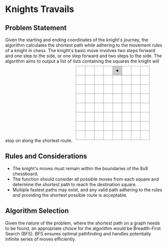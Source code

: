 # Knights Travails

## Problem Statement
Given the starting and ending coordinates of the knight's journey, the algorithm calculates the shortest path while adhering to the movement rules of a knight in chess. The knight's basic move involves two steps forward and one step to the side, or one step forward and two steps to the side. The algorithm aims to output a list of lists containing the squares the knight will stop on along the shortest route.
![Knight's Travails board](images/knights_travails_board.gif)

## Rules and Considerations
 - The knight's moves must remain within the boundaries of the 8x8 chessboard.
 - The function should consider all possible moves from each square and determine the shortest path to reach the destination square.
 - Multiple fastest paths may exist, and any valid path adhering to the rules and providing the shortest possible route is acceptable.

## Algorithm Selection
Given the nature of the problem, where the shortest path on a graph needs to be found, an appropriate choice for the algorithm would be Breadth-First Search (BFS). BFS ensures optimal pathfinding and handles potentially infinite series of moves efficiently.